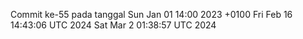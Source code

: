 Commit ke-55 pada tanggal Sun Jan 01 14:00 2023 +0100
Fri Feb 16 14:43:06 UTC 2024
Sat Mar  2 01:38:57 UTC 2024
